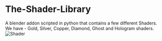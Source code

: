 # The-Shader-Library
A blender addon scripted in python that contains a few different Shaders. We have - Gold, Silver, Copper, Diamond, Ghost and Hologram shaders.
![Shader](https://user-images.githubusercontent.com/88636615/181778081-738e59f5-4cb4-4351-ad48-90eab64a404a.png)
